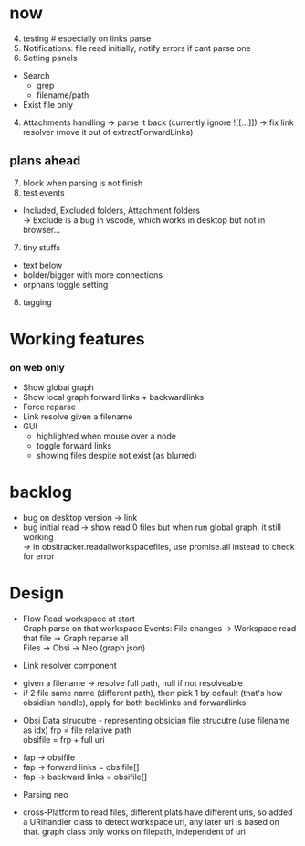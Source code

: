 # now    
 
4. testing  # especially on links parse   
5. Notifications: file read initially,  notify errors  if cant parse one 
5. Setting panels 
- Search
    - grep
    - filename/path 
- Exist file only    
4. Attachments handling 
-> parse it back (currently ignore ![[...]]) 
-> fix link resolver (move it out of extractForwardLinks)


## plans ahead     
7. block when parsing is not finish 
6. test events 

- Included, Excluded folders, Attachment folders   
-> Exclude is a bug in vscode, which works in desktop but not in browser...
7. tiny stuffs 
- text below 
- bolder/bigger with more connections 
- orphans toggle setting
8. tagging 

# Working features  
### on web only 
- Show global graph 
- Show local graph forward links + backwardlinks
- Force reparse 
- Link resolve given a filename
- GUI 
    - highlighted when mouse over a node 
    - toggle forward links
    - showing files despite not exist (as blurred)    

# backlog 
- bug on desktop version -> link  
- bug initial read -> show read 0 files but when run global graph, it still working  
-> in obsitracker.readallworkspacefiles, use promise.all instead to check for error

# Design   

+ Flow 
Read workspace at start  
Graph parse on that workspace
Events: File changes -> Workspace read that file -> Graph reparse all  
Files -> Obsi -> Neo (graph json)

+ Link resolver component 
- given a filename -> resolve full path, null if not resolveable  
- if 2 file same name (different path), then pick 1 by default (that's how obsidian handle), apply for both backlinks and forwardlinks

+ Obsi Data strucutre - representing obsidian file strucutre (use filename as idx) 
frp = file relative path  
obsifile = frp + full uri
- fap -> obsifile
- fap -> forward links = obsifile[]
- fap -> backward links = obsifile[]


+ Parsing neo 
<!-- + When to parse / update above data structure  (performance issue) 
- cache tree to file (if possible on vscode) 
- parsing whole tree on startup, interval (while parsing, use previous cache tree), 
-> since relying on mostly events is risky -->


+ cross-Platform 
to read files, different plats have different uris, so added a URihandler class to detect workspace uri, any later uri is based on that. 
graph class only works on filepath, independent of uri 
